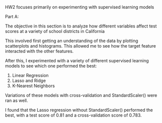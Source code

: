 HW2 focuses primarily on experimenting with supervised learning models

Part A:

The objective in this section is to analyze how different variables affect test scores at a variety of school districts in California

This involved first getting an understanding of the data by plotting scatterplots and histograms. 
This allowed me to see how the target feature interacted with the other features. 

After this, I experimented with a variety of different supervised learning models to see which one performed the best:
1. Linear Regression
2. Lasso and Ridge
3. K-Nearest Neighbors

Variations of these models with cross-validation and StandardScaler() were ran as well. 

I found that the Lasso regression without StandardScaler() performed the best, with a test score of 0.81 and a cross-validation score of 0.783.

